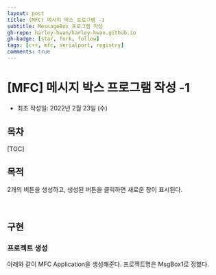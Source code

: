 ```yaml
---
layout: post
title: (MFC) 메시지 박스 프로그램 -1
subtitle: MessageBox 프로그램 작성
gh-repo: harley-hwan/harley-hwan.github.io
gh-badge: [star, fork, follow]
tags: [c++, mfc, serialport, registry]
comments: true
---
```


# [MFC] 메시지 박스 프로그램 작성 -1

- 최초 작성일: 2022년 2월 23일 (수)

## 목차

[TOC]

## 목적

2개의 버튼을 생성하고, 생성된 버튼을 클릭하면 새로운 창이 표시된다.

<br/>

## 구현

### 프로젝트 생성

아래와 같이 MFC Application을 생성해준다. 프로젝트명은 MsgBox1로 정했다.


